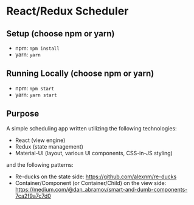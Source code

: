 # React/Redux Scheduler

## Setup (choose npm or yarn)
- npm: `npm install`
- yarn: `yarn`

## Running Locally (choose npm or yarn)
- npm: `npm start`
- yarn: `yarn start`

## Purpose

A simple scheduling app written utilizing the following technologies:
- React (view engine)
- Redux (state management)
- Material-UI (layout, various UI components, CSS-in-JS styling)

and the following patterns:
- Re-ducks on the state side: https://github.com/alexnm/re-ducks
- Container/Component (or Container/Child) on the view side: https://medium.com/@dan_abramov/smart-and-dumb-components-7ca2f9a7c7d0